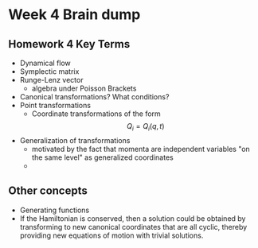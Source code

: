 # Week 4 Brain dump
## Homework 4 Key Terms
- Dynamical flow
- Symplectic matrix
- Runge-Lenz vector
	- algebra under Poisson Brackets
- Canonical transformations? What conditions?
- Point transformations
	- Coordinate transformations of the form $$Q_{i} = Q_{i} (q,t)$$
- Generalization of transformations
	- motivated by the fact that momenta are independent variables "on the same level" as generalized coordinates
	- 
## Other concepts
- Generating functions
- If the Hamiltonian is conserved, then a solution could be obtained by transforming to new canonical coordinates that are all cyclic, thereby providing new equations of motion with trivial solutions.